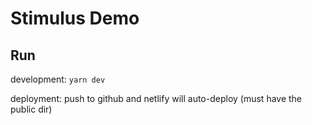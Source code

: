 # Stimulus Demo

## Run 

development: `yarn dev` 

deployment: push to github and netlify will auto-deploy (must have the public dir)

